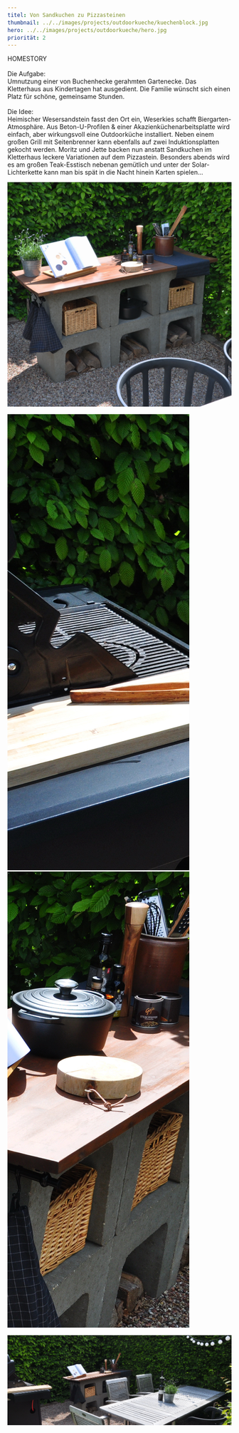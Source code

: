 ```yaml
---
titel: Von Sandkuchen zu Pizzasteinen
thumbnail: ../../images/projects/outdoorkueche/kuechenblock.jpg
hero: ../../images/projects/outdoorkueche/hero.jpg
priorität: 2
---
```


HOMESTORY <br>
<br>
Die Aufgabe:
<br>Umnutzung einer von Buchenhecke gerahmten Gartenecke. Das Kletterhaus aus Kindertagen hat
ausgedient. Die Familie wünscht sich einen Platz für schöne, gemeinsame Stunden.
<br>
<br>Die Idee:
<br>Heimischer Wesersandstein fasst den Ort ein, Weserkies schafft Biergarten-Atmosphäre. Aus
Beton-U-Profilen & einer Akazienküchenarbeitsplatte wird einfach, aber wirkungsvoll eine Outdoorküche
installiert. Neben einem großen Grill mit Seitenbrenner kann ebenfalls auf zwei Induktionsplatten
gekocht werden. Moritz und Jette backen nun anstatt Sandkuchen im Kletterhaus leckere Variationen auf
dem Pizzastein. Besonders abends wird es am großen Teak-Esstisch nebenan gemütlich und unter der
Solar-Lichterkette kann man bis spät in die Nacht hinein Karten spielen...

![Küchenblock](../../images/projects/outdoorkueche/kuechenblock.jpg)

![Grill](../../images/projects/outdoorkueche/grill.jpg)
![Utensilo](../../images/projects/outdoorkueche/utensilo.jpg)

![Weitblick](../../images/projects/outdoorkueche/weitblick.jpg)
